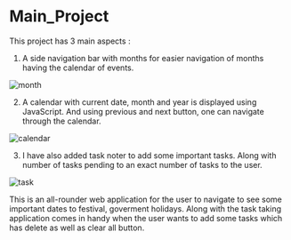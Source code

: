 # Main_Project
This project has 3 main aspects : 
 1. A side navigation bar with months for easier navigation of months having the calendar of events.
 
 
 ![month](https://user-images.githubusercontent.com/73555975/133085271-b83b2fbb-29fb-4959-aa83-907e5f544550.png)

 2. A calendar with current date, month and year is displayed using JavaScript. And using previous and next button, one can navigate through the calendar.

 ![calendar](https://user-images.githubusercontent.com/73555975/133086455-1a7951a3-f468-4db3-b753-6634e45a9d68.png)

3. I have also added task noter to add some important tasks. Along with number of tasks pending to an exact number of tasks to the user. 


![task](https://user-images.githubusercontent.com/73555975/133087473-8ec73cd1-c38e-410c-94bf-b00a2a8707a3.png)


 
 This is an all-rounder web application for the user to navigate to see some important dates to festival, goverment holidays. Along with the task taking application comes in handy 
 when the user wants to add some tasks which has delete as well as clear all button.

 






